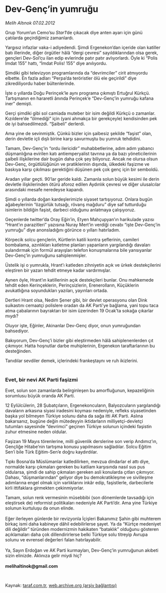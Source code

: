 # Dev-Genç’in yumruğu

*Melih Altınok 07.02.2012*

<div class="yazi"><p>Grup Yorum’un Cemo’su <i>Star1</i>’de çıkacak diye anten ayarı için günü çatılarda geçirdiğimiz zamanlardı. </p>
<p>Yargısız infazlar vaka-i adiyedendi. Şimdi Ergenekon’dan içeride olan katiller batı illerinde, diğer örgütler hâlâ “dergi çevresi” sayıldıklarından olsa gerek, gençleri Dev-Sol’cu ilan edip evlerinde patır patır avlıyorlardı. Öyle ki “Polis İmdat 155” hattı, “İmdat Polis! 155” diye anılıyordu.</p>
<p>Şimdiki gibi televizyon programlarında da “devrimciler” cirit atmıyordu elbette. En fazla adları “Perpa’da teröristler ölü ele geçirildi” diye zikrediliyordu haber bültenlerinde.</p>
<p>İşte o yıllarda Doğu Perinçek’le aynı programa çıkmıştı Ertuğrul Kürkçü. Tartışmanın en hararetli ânında Perinçek’e “Dev-Genç’in yumruğu kafana iner” demişti.</p>
<p>Gerçi şimdiki gibi sol camiada muteber bir isim değildi Kürkçü o zamanlar. Kızıldere’de “ölmediği” için (yani ahmakça bir gerekçeyle) kendisinden pek de iyi bahsedilmezdi. “Şaibeli” derlerdi. </p>
<p>Ama yine de sevinmiştik. Çünkü bizler için şaibesiz şekilde “faşist” olan, derin devletle içli dışlı birine karşı savurmuştu bu yumruk tehdidini. </p>
<p>Tamam, Dev-Genç’in “ordu ilericidir” muhabbetlerine, adım adım yabancı düşmanlığına evirilen katı antiemperyalist tavrına ya da bazı yöneticilerinin şaibeli ilişkilerine dair bugün daha çok şey biliyoruz. Ancak ne olursa olsun Dev-Genç, örgütlülüğünün ve pratiklerinin dışında, ülkedeki faşizme ve baskıya karşı çıkılması gerektiğini düşünen pek çok genç için bir semboldü. </p>
<p>Aradan yıllar geçti. 90’lar geride kaldı. Zamanla solun büyük kesimi ile derin devletle ilişkilerinden ötürü aforoz edilen Aydınlık çevresi ve diğer ulusalcılar arasındaki mesafe neredeyse kapandı. </p>
<p>Şimdi o yıllarda doğan kardeşlerimizle siyaset tartışıyoruz. Onlara bugün ağabeylerinin “özgürlük tutsağı, rövanş mağduru” diye saf tutturduğu isimlerin bildiğin faşist, darbeci olduğunu anlatmaya çalışıyoruz. </p>
<p>Geçenlerde twitter’da Oray Eğin’in, Etyen Mahçupyan’ın harikulade yazısı “Hrant’ın parazitleri” yazısına Nuray Mert’in verdiği cevabı “işte Dev-Genç’in yumruğu” diye anonsladığını görünce o yılları hatırladım.</p>
<p>Körpecik solcu gençlerin, Kürtlerin katili kontra şeflerinin, camileri bombalama, azınlıkları katletme planları yapanların yargılandığı davaları sulandırmak için formül arayışları telefon konuşmalarına bile yansıyanlar Dev-Genç’in yumruğunu sahiplenmişler.</p>
<p>Üstelik işi o yumrukla, Hrant’ı katleden zihniyetin açık ve ürkek destekçilerini eleştiren bir yazarı tehdit etmeye kadar vardırmışlar.</p>
<p>Aynen öyle, Hrant’ın katillerinin açık destekçileri bunlar. Onu mahkemede tehdit eden Kerinçeklerin, Perinçsizlerin, Erenerolların, Küçüklerin avukatlığına soyundukları yazıları, yayınları ortada.</p>
<p>Dertleri Hrant olsa, Nedim Şener gibi, bir devlet operasyonu olan Dink suikastını cemaatçi polislere oradan da AK Parti’ye bağlama, yani topu taca atma çabalarının bayraktarı bir isim üzerinden 19 Ocak’ta sokağa çıkarlar mıydı?</p>
<p>Oluyor işte, Eğinler, Akinanlar Dev-Genç diyor, onun yumruğundan bahsediyor. </p>
<p>Bakıyorum, Dev-Genç’i bizler gibi eleştirmeden hâlâ sahiplenenlerden çıt çıkmıyor. Hatta hoşnutlar darbe muhiplerinin, Ergenekon taraftarlarının bu desteğinden.</p>
<p>Tanıdılar sevdiler demek, içlerindeki frankeştaynı ve ruh ikizlerini.</p>
<h3><br/>Evet, bir nevi AK Parti faşizmi</h3>
<p>Evet, solun son zamanlarda belirginleşen bu amorfluğunun, kepazeliğinin sorumlusu büyük oranda AK Parti.</p>
<p>12 Eylülcülerin, 28 Şubatçıların, Ergenekoncuların, Balyozcuların yargılandığı davaların arkasına siyasi iradesini koyması nedeniyle, refleks siyasetinden başka yol bilmeyen Türkiye solunu daha da sağa itti AK Parti. Aslına bakarsanız, bugüne değin mütedeyyin iktidarların milliyetçi-devletçi tutumları sayesinde “devrimci” geçinen Türkiye solunun içindeki faşistin zuhur etmesine neden oldular. </p>
<p>Faşizan 19 Mayıs törenlerine, milli güvenlik derslerine son verip Andımız’ın, Gençliğe Hitabe’nin tartışma konusu yapılmasını sağladılar. Solcu Eğitim Sen’i bile Türk Eğitim-Sen’e doğru kaydırdılar. </p>
<p>Tıpkı Bosna’da Müslümanlar katledilirken, mevzua dindarlar el attı diye, normalde karşı çıkmaları gereken bu katliam karşısında nasıl sus pus oldularsa, şimdi de sahip çıkmaları gereken asli konularda çıtları çıkmıyor. Dahası, “düşmanlarından” geliyor diye bu demokratikleşme ve sivilleşme adımlarına engel olmak için varlıklarını inkâr edip, faşistlerle, darbecilerle kirli ittifaklara girmekten çekinmiyorlar.</p>
<p>Tamam, solun renk vermesinin müsebbibi (son dönemlerde tavsadığı için eleştirsek de) reformist politikaları nedeniyle AK Parti’dir. Ama yine Türkiye solunun kurtuluşu da onun elinde.<br/><br/>Eğer ilerleyen günlerde bir revizyonla İçişleri Bakanımız Şahin gibi muhterem birkaç ismi daha kabineye dâhil edebilirlerse şayet. Ya da “Kürtçe medeniyet dili değildir” türünden modernizmin hakikaten “bataklık” olduğunu gösteren açıklamaları daha çok dillendirirlerse belki Türkiye solu titreyip Avrupa solunu ve evrensel değerleri falan hatırlayabilir.<br/><br/>Ya, Sayın Erdoğan ve AK Parti kurmayları, Dev-Genç’in yumruğunun akıbeti sizin elinizde. Aklınıza gelir miydi hiç?<br/><br/><b>melihaltinok@gmail.com</b></p>
<p><b> </b></p>
</div>

Kaynak: [taraf.com.tr](http://www.taraf.com.tr/melih-altinok/makale-dev-genc-in-yumrugu.htm), [web.archive.org (arşiv bağlantısı)](http://web.archive.org/web/20130912220049/http://www.taraf.com.tr/melih-altinok/makale-dev-genc-in-yumrugu.htm)
